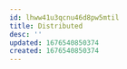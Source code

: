 ```yaml
---
id: lhww41u3qcnu46d8pw5mtil
title: Distributed
desc: ''
updated: 1676540850374
created: 1676540850374
---
```

